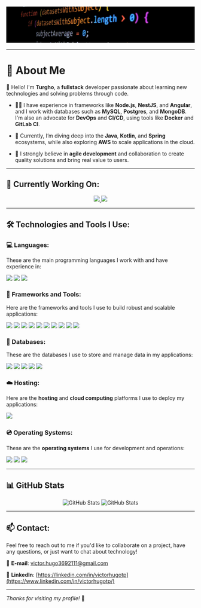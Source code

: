 ![Repository Image](repo-image-1.jpg)

---

# 👤 About Me

👋 Hello! I'm **Turgho**, a **fullstack** developer passionate about learning new technologies and solving problems through code.

- 🧑‍💻 I have experience in frameworks like **Node.js**, **NestJS**, and **Angular**, and I work with databases such as **MySQL**, **Postgres**, and **MongoDB**. I'm also an advocate for **DevOps** and **CI/CD**, using tools like **Docker** and **GitLab CI**.

- 🌱 Currently, I’m diving deep into the **Java**, **Kotlin**, and **Spring** ecosystems, while also exploring **AWS** to scale applications in the cloud.

- 🚀 I strongly believe in **agile development** and collaboration to create quality solutions and bring real value to users.

---

## 🔭 Currently Working On:

<div align="center">
  <a href="https://github.com/Turgho/ShareSpace" target="_blank">
    <img src="https://github-readme-stats.vercel.app/api/pin/?username=Turgho&repo=ShareSpace&show_owner=true&theme=dark&show_icons=true">
  </a>
  <a href="https://github.com/Turgho/BarberFast" target="_blank">
    <img src="https://github-readme-stats.vercel.app/api/pin/?username=Turgho&repo=BarberFast&show_owner=true&theme=dark&show_icons=true">
  </a>
</div>

---

## 🛠️ Technologies and Tools I Use:

### 💻 Languages:
These are the main programming languages I work with and have experience in:

<div align="left">
  <img src="https://cdn.jsdelivr.net/gh/devicons/devicon@latest/icons/go/go-original-wordmark.svg" width="80px"/>
  <img src="https://cdn.jsdelivr.net/gh/devicons/devicon@latest/icons/typescript/typescript-original.svg" width="80px"/>
  <img src="https://cdn.jsdelivr.net/gh/devicons/devicon@latest/icons/javascript/javascript-original.svg" width="80px"/>
</div>

### 🧰 Frameworks and Tools:
Here are the frameworks and tools I use to build robust and scalable applications:

<div align="left">
  <img src="https://cdn.jsdelivr.net/gh/devicons/devicon@latest/icons/nodejs/nodejs-original.svg" width="80px"/>
  <img src="https://cdn.jsdelivr.net/gh/devicons/devicon@latest/icons/nestjs/nestjs-original.svg" width="80px"/>
  <img src="https://cdn.jsdelivr.net/gh/devicons/devicon@latest/icons/angular/angular-original.svg" width="80px"/>
  <img src="https://cdn.jsdelivr.net/gh/devicons/devicon@latest/icons/tailwindcss/tailwindcss-original.svg" width="80px"/>
  <img src="https://cdn.jsdelivr.net/gh/devicons/devicon@latest/icons/docker/docker-original.svg" width="80px"/>
  <img src="https://cdn.jsdelivr.net/gh/devicons/devicon@latest/icons/git/git-original.svg" width="80px"/>
  <img src="https://cdn.jsdelivr.net/gh/devicons/devicon@latest/icons/github/github-original.svg" width="80px"/>
  <img src="https://cdn.jsdelivr.net/gh/devicons/devicon@latest/icons/gitlab/gitlab-original.svg" width="80px"/>
  <img src="https://cdn.jsdelivr.net/gh/devicons/devicon@latest/icons/jest/jest-plain.svg" width="80px"/>
  <img src="https://cdn.jsdelivr.net/gh/devicons/devicon@latest/icons/kubernetes/kubernetes-original.svg" width="80px"/>       
</div>

### 💾 Databases:
These are the databases I use to store and manage data in my applications:

<div align="left">
  <img src="https://cdn.jsdelivr.net/gh/devicons/devicon@latest/icons/postgresql/postgresql-original.svg" width="80px"/>
  <img src="https://cdn.jsdelivr.net/gh/devicons/devicon@latest/icons/mysql/mysql-original.svg" width="80px"/>
  <img src="https://cdn.jsdelivr.net/gh/devicons/devicon@latest/icons/mongodb/mongodb-original.svg" width="80px"/>
  <img src="https://cdn.jsdelivr.net/gh/devicons/devicon@latest/icons/redis/redis-original.svg" width="80px"/>
  <img src="https://cdn.jsdelivr.net/gh/devicons/devicon@latest/icons/firebase/firebase-original.svg" width="80px"/>
</div>

### ☁️ Hosting:
Here are the **hosting** and **cloud computing** platforms I use to deploy my applications:

<div>
  <img src="https://cdn.jsdelivr.net/gh/devicons/devicon@latest/icons/amazonwebservices/amazonwebservices-original-wordmark.svg" width="80px"/>
</div>

### 💿 Operating Systems:
These are the **operating systems** I use for development and operations:

<div align="left">
  <img src="https://cdn.jsdelivr.net/gh/devicons/devicon@latest/icons/linux/linux-original.svg" width="80px"/>
  <img src="https://cdn.jsdelivr.net/gh/devicons/devicon@latest/icons/archlinux/archlinux-original.svg" width="80px"/>
  <img src="https://cdn.jsdelivr.net/gh/devicons/devicon@latest/icons/windows11/windows11-original.svg" width="80px"/>
</div>

---

## 📊 GitHub Stats

<p align="center">
  <img src="https://github-readme-stats.vercel.app/api?username=Turgho&show_icons=true&count_private=true&hide=prs&theme=dark" alt="GitHub Stats">
  <img src="https://github-readme-stats.vercel.app/api/top-langs/?username=Turgho&hide=html,css&layout=compact&theme=dark" alt="GitHub Stats">
</p>

---

## 📫 Contact:
Feel free to reach out to me if you'd like to collaborate on a project, have any questions, or just want to chat about technology!

📩 **E-mail**: [victor.hugo3692111@gmail.com](victor.hugo3692111@gmail.com)

💼 **LinkedIn**: [https://linkedin.com/in/victorhugotp](https://www.linkedin.com/in/victorhugotp/)

---

_Thanks for visiting my profile!_ 🚀
